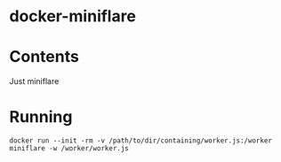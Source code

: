 # docker-miniflare

# Contents

Just miniflare

# Running

```
docker run --init -rm -v /path/to/dir/containing/worker.js:/worker miniflare -w /worker/worker.js
```
